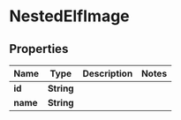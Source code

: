 

# NestedElfImage


## Properties

Name | Type | Description | Notes
------------ | ------------- | ------------- | -------------
**id** | **String** |  | 
**name** | **String** |  | 



